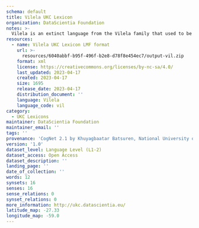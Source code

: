 ```yaml
---
schema: default
title: Vilela UKC Lexicon
organization: DataScientia Foundation
notes: >-
  Vilela is an extinct language from the Vilela family that used to be spoken in South America. The UKC Lexicon of Vilela is represented as a lexico-semantic network. It consists of words, word senses, synsets, as well as sense-level and synset-level relationships
resources:
  - name: Vilela UKC Lexicon LMF format
    url: >-
      resources/6040abbf-b95f-496f-b2e8-d78f8e454ec7/output-vil.zip
    format: xml
    license: https://creativecommons.org/licenses/by-nc-sa/4.0/
    last_updated: 2023-04-17
    created: 2023-04-17
    size: 1695
    release_date: 2023-04-17
    distribution_document: ''
    language: Vilela
    language_code: vil
category:
  - UKC Lexicons
maintainer: DataScientia Foundation
maintainer_email: ''
tags: ''
provenance: 'CogNet 2.1 by Khuyagbaatar Batsuren, National University of Mongolia (http://cognet.ukc.disi.unitn.it); Native Languages of the Americas 2021.11. by Laura Redish and Orrin Lewis (http://www.native-languages.org); Princeton WordNet 2.1 by Princeton University (https://wordnet.princeton.edu)'
version: '1.0'
dataset_level: Language Level (L1-2)
dataset_access: Open Access
dataset_description: ''
landing_page: ''
date_of_collection: ''
words: 12
synsets: 16
senses: 16
sense_relations: 0
synset_relations: 0
more_information: http://ukc.datascientia.eu/
latitude_map: -27.33
longitude_map: -59.0
---
```

